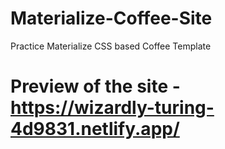 # Materialize-Coffee-Site
Practice Materialize CSS based Coffee Template
# Preview of the site - https://wizardly-turing-4d9831.netlify.app/
